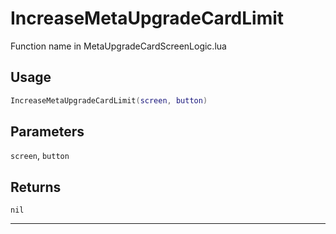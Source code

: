 # IncreaseMetaUpgradeCardLimit
Function name in MetaUpgradeCardScreenLogic.lua
## Usage
```lua
IncreaseMetaUpgradeCardLimit(screen, button)
```
## Parameters
`screen`, `button`
## Returns
`nil`

---